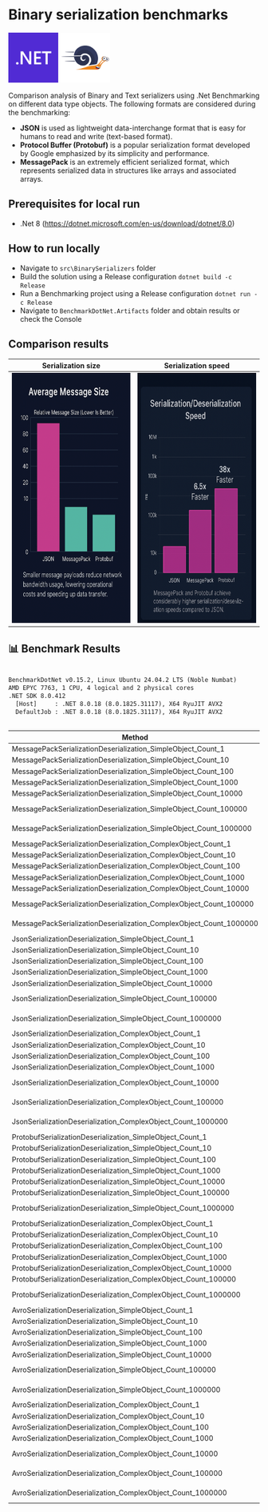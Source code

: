 # Binary serialization benchmarks

<p align="left">
  <img src="./img/microsoft-dot-net-icon.png" style="height: 100px;" alt="Net8">
  <img src="./img/BenchmarkDotNet.png" style="height: 100px;" alt="BenchmarkDotNet">
</p>

Comparison analysis of Binary and Text serializers using .Net Benchmarking on different data type objects.
The following formats are considered during the benchmarking:
- **JSON** is used as lightweight data-interchange format that is easy for humans to read and write (text-based format).
- **Protocol Buffer (Protobuf)** is a popular serialization format developed by Google emphasized by its simplicity and performance.
- **MessagePack** is an extremely efficient serialized format, which represents serialized data in structures like arrays and associated arrays.

## Prerequisites for local run
- .Net 8 (https://dotnet.microsoft.com/en-us/download/dotnet/8.0)

## How to run locally
- Navigate to `src\BinarySerializers` folder
- Build the solution using a Release configuration `dotnet build -c Release`
- Run a Benchmarking project using a Release configuration `dotnet run -c Release`
- Navigate to `BenchmarkDotNet.Artifacts` folder and obtain results or check the Console

## Comparison results

| Serialization size    | Serialization speed |
| -------- | ------- |
| <img src="./img/Size comparison.png" style="height: 500px" alt="Message size">  | <img src="./img/Speed comparison.png" style="height: 500px" alt="Serialization speed"> |


## 📊 Benchmark Results

<!-- BENCHMARK_START -->

```

BenchmarkDotNet v0.15.2, Linux Ubuntu 24.04.2 LTS (Noble Numbat)
AMD EPYC 7763, 1 CPU, 4 logical and 2 physical cores
.NET SDK 8.0.412
  [Host]     : .NET 8.0.18 (8.0.1825.31117), X64 RyuJIT AVX2
  DefaultJob : .NET 8.0.18 (8.0.1825.31117), X64 RyuJIT AVX2


```
| Method                                                              | Mean              | Error          | StdDev         | Gen0        | Gen1        | Gen2      | Allocated     |
|-------------------------------------------------------------------- |------------------:|---------------:|---------------:|------------:|------------:|----------:|--------------:|
| MessagePackSerializationDeserialization_SimpleObject_Count_1        |          1.028 μs |      0.0072 μs |      0.0068 μs |      0.0420 |           - |         - |         712 B |
| MessagePackSerializationDeserialization_SimpleObject_Count_10       |          8.500 μs |      0.0495 μs |      0.0439 μs |      0.4120 |           - |         - |        6976 B |
| MessagePackSerializationDeserialization_SimpleObject_Count_100      |         80.760 μs |      0.5109 μs |      0.4529 μs |      4.0283 |      0.4883 |         - |       69256 B |
| MessagePackSerializationDeserialization_SimpleObject_Count_1000     |        812.909 μs |      3.8171 μs |      3.3837 μs |     41.0156 |     16.6016 |         - |      692056 B |
| MessagePackSerializationDeserialization_SimpleObject_Count_10000    |      9,068.242 μs |     65.8524 μs |     51.4132 μs |    359.3750 |    265.6250 |         - |     6920056 B |
| MessagePackSerializationDeserialization_SimpleObject_Count_100000   |    121,289.749 μs |  2,362.6016 μs |  2,209.9790 μs |   3000.0000 |   2000.0000 |         - |    69200056 B |
| MessagePackSerializationDeserialization_SimpleObject_Count_1000000  |  1,381,667.813 μs | 14,557.8191 μs | 12,905.1274 μs |  40000.0000 |  39000.0000 |         - |   766273856 B |
| MessagePackSerializationDeserialization_ComplexObject_Count_1       |          2.801 μs |      0.0140 μs |      0.0125 μs |      0.0954 |           - |         - |        1624 B |
| MessagePackSerializationDeserialization_ComplexObject_Count_10      |         25.456 μs |      0.1116 μs |      0.0989 μs |      0.9460 |      0.0305 |         - |       16120 B |
| MessagePackSerializationDeserialization_ComplexObject_Count_100     |        246.606 μs |      1.8535 μs |      1.7338 μs |      9.2773 |      1.4648 |         - |      160752 B |
| MessagePackSerializationDeserialization_ComplexObject_Count_1000    |      2,502.324 μs |      8.1843 μs |      6.8343 μs |     74.2188 |     35.1563 |         - |     1607056 B |
| MessagePackSerializationDeserialization_ComplexObject_Count_10000   |     27,706.213 μs |    230.0924 μs |    203.9709 μs |    750.0000 |    718.7500 |         - |    16070056 B |
| MessagePackSerializationDeserialization_ComplexObject_Count_100000  |    302,009.543 μs |  2,309.7054 μs |  1,803.2661 μs |   8000.0000 |   7000.0000 |         - |   181227832 B |
| MessagePackSerializationDeserialization_ComplexObject_Count_1000000 |  3,945,771.958 μs | 54,083.5076 μs | 47,943.6208 μs |  95000.0000 |  94000.0000 | 1000.0000 |  1900816888 B |
| JsonSerializationDeserialization_SimpleObject_Count_1               |          5.269 μs |      0.0340 μs |      0.0284 μs |      0.3815 |           - |         - |        6496 B |
| JsonSerializationDeserialization_SimpleObject_Count_10              |         46.699 μs |      0.2056 μs |      0.1923 μs |      2.1362 |      0.0610 |         - |       36488 B |
| JsonSerializationDeserialization_SimpleObject_Count_100             |        453.650 μs |      1.9342 μs |      1.8092 μs |     17.5781 |      2.9297 |         - |      295288 B |
| JsonSerializationDeserialization_SimpleObject_Count_1000            |      4,451.363 μs |     15.7646 μs |     13.1642 μs |    101.5625 |     31.2500 |         - |     2892808 B |
| JsonSerializationDeserialization_SimpleObject_Count_10000           |     54,911.651 μs |    392.4184 μs |    327.6872 μs |   1000.0000 |    444.4444 |         - |    28921480 B |
| JsonSerializationDeserialization_SimpleObject_Count_100000          |    590,469.014 μs |  5,748.1926 μs |  5,376.8629 μs |  10000.0000 |   9000.0000 |         - |   288551920 B |
| JsonSerializationDeserialization_SimpleObject_Count_1000000         |  6,128,334.306 μs | 42,856.5936 μs | 35,787.1966 μs | 103000.0000 | 102000.0000 | 1000.0000 |  2881179920 B |
| JsonSerializationDeserialization_ComplexObject_Count_1              |          9.181 μs |      0.0670 μs |      0.0627 μs |      0.6714 |           - |         - |       11240 B |
| JsonSerializationDeserialization_ComplexObject_Count_10             |         89.179 μs |      0.6256 μs |      0.5852 μs |      4.3945 |      0.2441 |         - |       75432 B |
| JsonSerializationDeserialization_ComplexObject_Count_100            |        844.111 μs |      2.9111 μs |      2.4309 μs |     24.4141 |      3.9063 |         - |      714424 B |
| JsonSerializationDeserialization_ComplexObject_Count_1000           |      8,665.307 μs |     19.2218 μs |     17.0396 μs |    187.5000 |     78.1250 |         - |     6987744 B |
| JsonSerializationDeserialization_ComplexObject_Count_10000          |     89,523.197 μs |  1,650.1958 μs |  1,543.5941 μs |   1833.3333 |   1166.6667 |         - |    69919752 B |
| JsonSerializationDeserialization_ComplexObject_Count_100000         |    945,521.519 μs |  5,031.9612 μs |  4,706.8997 μs |  19000.0000 |  14000.0000 |         - |   698489640 B |
| JsonSerializationDeserialization_ComplexObject_Count_1000000        | 10,251,051.406 μs | 73,718.9937 μs | 65,349.9678 μs | 195000.0000 | 139000.0000 | 2000.0000 |  6980625720 B |
| ProtobufSerializationDeserialization_SimpleObject_Count_1           |          1.099 μs |      0.0047 μs |      0.0044 μs |      0.0343 |           - |         - |         584 B |
| ProtobufSerializationDeserialization_SimpleObject_Count_10          |          6.572 μs |      0.0215 μs |      0.0202 μs |      0.1450 |           - |         - |        2512 B |
| ProtobufSerializationDeserialization_SimpleObject_Count_100         |         64.724 μs |      0.3713 μs |      0.3473 μs |      2.6855 |      0.1221 |         - |       45200 B |
| ProtobufSerializationDeserialization_SimpleObject_Count_1000        |        643.943 μs |      0.7871 μs |      0.6145 μs |      9.7656 |           - |         - |      395136 B |
| ProtobufSerializationDeserialization_SimpleObject_Count_10000       |      6,795.889 μs |     15.3443 μs |     13.6023 μs |     31.2500 |           - |         - |     3448184 B |
| ProtobufSerializationDeserialization_SimpleObject_Count_100000      |     66,199.099 μs |    223.3578 μs |    198.0009 μs |    125.0000 |           - |         - |    46722096 B |
| ProtobufSerializationDeserialization_SimpleObject_Count_1000000     |    665,904.604 μs |  1,882.3553 μs |  1,571.8520 μs |   2000.0000 |           - |         - |   402016792 B |
| ProtobufSerializationDeserialization_ComplexObject_Count_1          |          1.026 μs |      0.0070 μs |      0.0065 μs |      0.0343 |           - |         - |         592 B |
| ProtobufSerializationDeserialization_ComplexObject_Count_10         |          7.000 μs |      0.0305 μs |      0.0271 μs |      0.1450 |           - |         - |        2512 B |
| ProtobufSerializationDeserialization_ComplexObject_Count_100        |         63.513 μs |      0.5068 μs |      0.4740 μs |      2.6855 |      0.1221 |         - |       45176 B |
| ProtobufSerializationDeserialization_ComplexObject_Count_1000       |        650.687 μs |      1.6964 μs |      1.4166 μs |      9.7656 |      0.9766 |         - |      394648 B |
| ProtobufSerializationDeserialization_ComplexObject_Count_10000      |      6,873.498 μs |     14.8847 μs |     13.1949 μs |     31.2500 |           - |         - |     3448192 B |
| ProtobufSerializationDeserialization_ComplexObject_Count_100000     |     74,877.518 μs |    831.1025 μs |    736.7507 μs |    142.8571 |           - |         - |    46705840 B |
| ProtobufSerializationDeserialization_ComplexObject_Count_1000000    |    693,106.515 μs |  2,387.7214 μs |  1,993.8555 μs |   2000.0000 |           - |         - |   402017312 B |
| AvroSerializationDeserialization_SimpleObject_Count_1               |          3.339 μs |      0.0171 μs |      0.0152 μs |      0.2861 |           - |         - |        4832 B |
| AvroSerializationDeserialization_SimpleObject_Count_10              |         30.648 μs |      0.2225 μs |      0.2081 μs |      2.6855 |           - |         - |       45216 B |
| AvroSerializationDeserialization_SimpleObject_Count_100             |        313.227 μs |      1.7561 μs |      1.5567 μs |     26.3672 |      3.4180 |         - |      445240 B |
| AvroSerializationDeserialization_SimpleObject_Count_1000            |      3,194.525 μs |     11.5707 μs |      9.6621 μs |    261.7188 |     93.7500 |         - |     4543040 B |
| AvroSerializationDeserialization_SimpleObject_Count_10000           |     48,804.810 μs |    620.9334 μs |    580.8215 μs |   2454.5455 |   1000.0000 |         - |    44999392 B |
| AvroSerializationDeserialization_SimpleObject_Count_100000          |    461,734.981 μs |  7,446.6926 μs |  6,601.2990 μs |  24000.0000 |   7000.0000 |         - |   445269048 B |
| AvroSerializationDeserialization_SimpleObject_Count_1000000         |  4,615,994.613 μs | 41,794.1418 μs | 34,900.0013 μs | 249000.0000 |  74000.0000 |         - |  4549150864 B |
| AvroSerializationDeserialization_ComplexObject_Count_1              |          9.232 μs |      0.0598 μs |      0.0530 μs |      0.6866 |           - |         - |       11592 B |
| AvroSerializationDeserialization_ComplexObject_Count_10             |         89.965 μs |      0.3105 μs |      0.2593 μs |      6.7139 |      0.2441 |         - |      113632 B |
| AvroSerializationDeserialization_ComplexObject_Count_100            |        898.106 μs |      6.5314 μs |      6.1095 μs |     66.4063 |     11.7188 |         - |     1116624 B |
| AvroSerializationDeserialization_ComplexObject_Count_1000           |      9,624.074 μs |     73.7980 μs |     65.4200 μs |    609.3750 |    234.3750 |         - |    11551408 B |
| AvroSerializationDeserialization_ComplexObject_Count_10000          |    125,300.153 μs |  2,300.4643 μs |  2,259.3636 μs |   6000.0000 |   2000.0000 |         - |   113509688 B |
| AvroSerializationDeserialization_ComplexObject_Count_100000         |  1,206,637.573 μs |  9,624.9644 μs |  9,003.1977 μs |  60000.0000 |  18000.0000 |         - |  1117787984 B |
| AvroSerializationDeserialization_ComplexObject_Count_1000000        | 13,464,503.154 μs | 95,196.8995 μs | 84,389.5718 μs | 610000.0000 | 189000.0000 | 2000.0000 | 11576332440 B |
<!-- BENCHMARK_END -->
